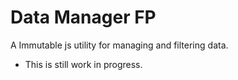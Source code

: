 # Data Manager FP

A Immutable js utility for managing and filtering data.

- This is still work in progress.